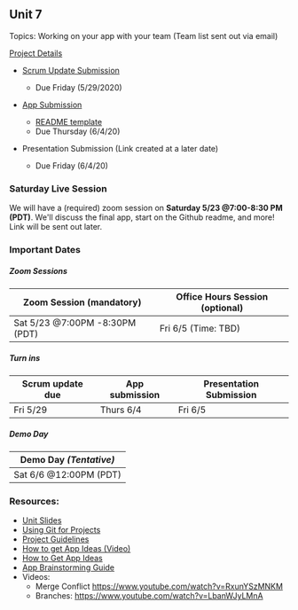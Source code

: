 ## Unit 7
Topics: Working on your app with your team (Team list sent out via email)

[Project Details](https://hackmd.io/DXaa6WUYSye13fqGI45JHw)

* [Scrum Update Submission](https://docs.google.com/forms/d/1E13ofu3EfBhBpOifPxZe5j6tbOulxUIWqtSePj5uTdg/edit)
   * Due Friday (5/29/2020)
     
* [App Submission](https://docs.google.com/forms/d/1Mregz1MVyL_od9ardQ0_UjnEan4uO5ZXYMeMOMtVTd8/edit)
   * [README template](https://hackmd.io/@G4mJUallRNmn1TXCin6Vtw/SJIVzxS5U/https%3A%2F%2Fhackmd.io%2Fc%2FSJIVzxS5U%2Fedit%3Fedit)
   * Due Thursday (6/4/20)
* Presentation Submission (Link created at a later date)
   * Due Friday (6/4/20)

### Saturday Live Session
We will have a (required) zoom session on **Saturday 5/23 @7:00-8:30 PM (PDT)**. We'll discuss the final app, start on the Github readme, and more! Link will be sent out later.

### Important Dates

##### Zoom Sessions
| Zoom Session (mandatory) |Office Hours Session (optional)  |
| ------------------------ |--------------------------     |
| Sat 5/23 @7:00PM -8:30PM (PDT)  |Fri 6/5  (Time: TBD)   |


##### Turn ins
|  Scrum update due| App submission | Presentation Submission |
| ---------------- |--------------- |-------------------------|
| Fri 5/29       | Thurs 6/4        |Fri 6/5                  |

##### Demo Day
| Demo Day    *(Tentative)*  | 
| -------------------------- | 
| Sat 6/6 @12:00PM (PDT)  | 


### Resources:
* [Unit Slides](https://docs.google.com/presentation/d/1Bhh6pUfbGIVAoQ0GLuIOvU0u-fPocMc_oNvstuaMJ9M/edit?usp=sharing)<br>
* [Using Git for Projects](https://guides.codepath.org/android/Collaborating-on-Projects-with-Git)
* [Project Guidelines](https://courses.codepath.com/courses/android_university/pages/group_project)
* [How to get App Ideas (Video)](https://www.youtube.com/watch?v=9IdENO10Itc)
* [How to Get App Ideas](https://courses.codepath.com/courses/android_university/unit/7#!session_one)
* [App Brainstorming Guide](https://courses.codepath.com/courses/android_university/pages/group_project/01_app_brainstorming_guide)
* Videos:
    - Merge Conflict https://www.youtube.com/watch?v=RxunYSzMNKM<br>
    - Branches: https://www.youtube.com/watch?v=LbanWJyLMnA<br>
